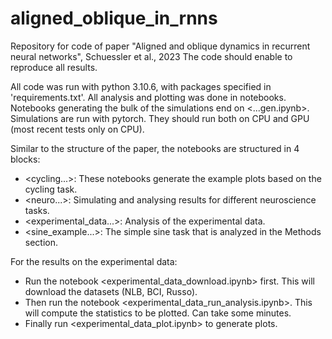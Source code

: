 # aligned_oblique_in_rnns
Repository for code of paper "Aligned and oblique dynamics in recurrent neural networks", Schuessler et al., 2023
The code should enable to reproduce all results. 


All code was run with python 3.10.6, with packages specified in 'requirements.txt'.
All analysis and plotting was done in notebooks. Notebooks generating the bulk of the simulations end on <...gen.ipynb>. 
Simulations are run with pytorch. They should run both on CPU and GPU (most recent tests only on CPU).

Similar to the structure of the paper, the notebooks are structured in 4 blocks:
- <cycling...>: These notebooks generate the example plots based on the cycling task.
- <neuro...>: Simulating and analysing results for different neuroscience tasks.
- <experimental_data...>: Analysis of the experimental data.
- <sine_example...>: The simple sine task that is analyzed in the Methods section.

For the results on the experimental data:
- Run the notebook <experimental_data_download.ipynb> first. This will download the datasets (NLB, BCI, Russo).
- Then run the notebook <experimental_data_run_analysis.ipynb>. This will compute the statistics to be plotted. Can take some minutes.
- Finally run <experimental_data_plot.ipynb> to generate plots. 

